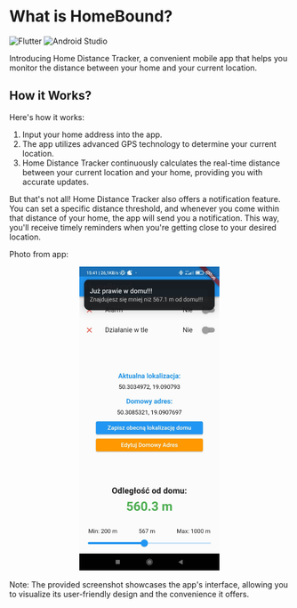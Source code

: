 # What is HomeBound?

![Flutter](https://img.shields.io/badge/Flutter-02569B?style=flat-square&logo=flutter&logoColor=white) 
![Android Studio](https://img.shields.io/badge/Android%20Studio-3DDC84?style=flat-square&logo=android-studio&logoColor=white)

Introducing Home Distance Tracker, a convenient mobile app that helps you monitor the distance between your home and your current location.

## How it Works?

Here's how it works:

<ol>
<li>Input your home address into the app.</li>
<li>The app utilizes advanced GPS technology to determine your current location.</li>
<li>Home Distance Tracker continuously calculates the real-time distance between your current location and your home, providing you with accurate updates.</li>
</ol>

But that's not all! Home Distance Tracker also offers a notification feature. You can set a specific distance threshold, and whenever you come within that distance of your home, the app will send you a notification. This way, you'll receive timely reminders when you're getting close to your desired location.

Photo from app:

<div align="center">
<img src="https://github.com/ThunderStorm24/HomeBound/blob/master/HomeBoundPhoto.jpg" alt="Tekst alternatywny" width="50%" height="auto">
</div>

Note: The provided screenshot showcases the app's interface, allowing you to visualize its user-friendly design and the convenience it offers.
